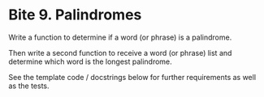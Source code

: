 # Bite 9. Palindromes

Write a function to determine if a word (or phrase) is a palindrome.

Then write a second function to receive a word (or phrase) list and determine which word is the longest palindrome.

See the template code / docstrings below for further requirements as well as the tests.
